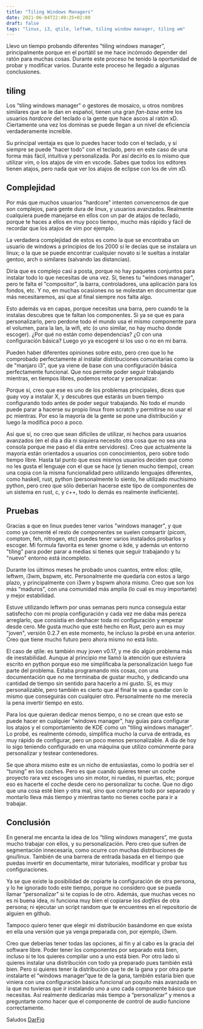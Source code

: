 ```yaml
---
title: "Tiling Windows Managers"
date: 2021-06-04T22:49:25+02:00
draft: false
tags: "linux, i3, qtile, leftwm, tiling window manager, tiling wm"
---
```


Llevo un tiempo probando diferentes "tiling windows manager", principalmente porque en el portátil se me hace incómodo depender del ratón para muchas cosas. Durante este proceso he tenido la oportunidad de probar y modificar varios. Durante este proceso he llegado a algunas conclusiones.

<!--more-->

## tiling

Los "tiling windows manager" o gestores de mosaico, u otros nombres similares que se le dan en español, tienen una gran *fan-base* entre los usuarios *hardcore* del teclado o la gente que hace ascos al ratón xD. Ciertamente una vez los dominas se puede llegan a un nivel de eficiencia verdaderamente increíble.

Su principal ventaja es que lo puedes hacer todo con el teclado, y sí siempre se puede "hacer todo" con el teclado, pero en este caso de una forma más fácil, intuitiva y personalizada. Por así decirlo es lo mismo que utilizar vim, o los atajos de vim en vscode. Sabes que todos los editores tienen atajos, pero nada que ver los atajos de eclipse con los de vim xD.

## Complejidad

Por más que muchos usuarios "hardcore" intenten convencernos de que son complejos, para gente dura de linux, y usuarios avanzados. Realmente cualquiera puede manejarse en ellos con un par de atajos de teclado, porque te haces a ellos en muy poco tiempo, mucho más rápido y fácil de recordar que los atajos de vim por ejemplo.

La verdadera complejidad de estos es como la que se encontraba un usuario de windows a  principios de los 2000 si le decías que se instalara un linux; o la que se puede encontrar cualquier novato si le sueltas a instalar gentoo, arch o similares (salvando las distancias).

Diría que es complejo casi a posta, porque no hay paquetes conjuntos para instalar todo lo que necesitas de una vez. Sí, tienes tu "windows manager", pero te falta el "compositor", la barra, controladores, una aplicación para los fondos, etc. Y no, en muchas ocasiones no se molestan en documentar que más necesitaremos, así que al final siempre nos falta algo.

Esto además va en capas, porque necesitas una barra, pero cuando te la instalas descubres que te faltan los componentes. Si ya se que es para personalizarlo, pero perdone todo el mundo usa el mismo componente para el volumen, para la lan, la wifi, etc (o uno similar, no hay mucho donde escoger). ¿Por qué no están como dependencias? ¿O con una configuración básica? Luego yo ya escogeré si los uso o no en mi barra.

Pueden haber diferentes opiniones sobre esto, pero creo que lo he comprobado perfectamente al instalar distribuciones comunitarias como la de "manjaro i3", que ya viene de base con una configuración básica perfectamente funcional. Que nos permite poder seguir trabajando mientras, en tiempos libres, podemos retocar y personalizar.

Porque sí, creo que ese es uno de los problemas principales, dices que guay voy a instalar X, y descubres que estarás un buen tiempo configurando todo antes de poder seguir trabajando. No todo el mundo puede parar a hacerse su propio linux from scratch y permitirse no usar el pc mientras. Por eso la mayoría de la gente se pone una distribución y luego la modifica poco a poco.

Así que sí, no creo que sean difíciles de utilizar, ni hechos para usuarios avanzados (en el día a día ni siquiera necesito otra cosa que no sea una consola porque me paso el día entre servidores). Creo que actualmente la mayoría están orientados a usuarios con conocimientos, pero sobre todo tiempo libre. Hasta tal punto que esos mismos usuarios deciden que como no les gusta el lenguaje con el que se hace (y tienen mucho tiempo), crean una copia con la misma funcionalidad pero utilizando lenguajes diferentes, como haskell, rust, python (personalmente lo siento, he utilizado muchísimo python, pero creo que sólo deberían hacerse este tipo de componentes de un sistema en rust, c, y c++, todo lo demás es realmente ineficiente).

## Pruebas

Gracias a que en linux puedes tener varios "windows manager", y que como ya comenté el resto de componentes se suelen compartir (picom, comptom, feh, nitrogen, etc) puedes tener varios instalados probarlos y escoger. Mi formula favorita es tener gnome o kde, y además un entorno "tiling" para poder parar a medias si tienes que seguir trabajando y tu "nuevo" entorno está incompleto.

Durante los últimos meses he probado unos cuantos, entre ellos: qtile, leftwm, i3wm, bspwm, etc. Personalmente me quedaría con estos a largo plazo, y principalmente con i3wm y bspwm ahora mismo. Creo que son los más "maduros", con una comunidad más amplia (lo cual es muy importante) y mejor estabilidad.

Estuve utilizando leftwm por unas semanas pero nunca conseguía estar satisfecho con mi propia configuración y cada vez me daba más pereza arreglarlo, que consistía en deshacer toda mi configuración y empezar desde cero. Me gusta mucho que esté hecho en Rust, pero aun es muy "joven", versión 0.2.7 en este momento, he incluso la probé en una anterior. Creo que tiene mucho futuro pero ahora mismo no está listo.

El caso de qtile: es también muy joven v0.17, y me dio algún problema más de inestabilidad. Aunque al principio me llamó la atención que estuviera escrito en python porque eso me simplificaba la personalización luego fue parte del problema. Estaba programando mis cosas, con una documentación que no me terminaba de gustar mucho, y dedicando una cantidad de tiempo sin sentido para hacerlo a mi gusto. Sí, es muy personalizable, pero también es cierto que al final te vas a quedar con lo mismo que conseguirás con cualquier otro. Personalmente no me merecía la pena invertir tiempo en esto.

Para los que quieran dedicar menos tiempo, o no se crean que esto se puede hacer en cualquier "windows manager", hay guías para configurar los atajos y el comportamiento de KDE como un "tiling windows manager". Lo probé, es realmente cómodo, simplifica mucho la curva de entrada, es muy rápido de configurar, pero un poco menos personalizable. A día de hoy lo sigo teniendo configurado en una máquina que utilizo comúnmente para personalizar y testear contenedores.

Se que ahora mismo este es un nicho de entusiastas, como lo podría ser el “tuning” en los coches. Pero es que cuando quieres tener un coche proyecto rara vez escoges uno sin motor, ni ruedas, ni puertas, etc; porque eso es hacerte el coche desde cero no personalizar tu coche. Que no digo que una cosa esté bien y otra mal, sino que comprarte todo por separado y montarlo lleva más tiempo y mientras tanto no tienes coche para ir a trabajar.  


## Conclusión

En general me encanta la idea de los “tiling windows managers”, me gusta mucho trabajar con ellos, y su personalización. Pero creo que sufren de segmentación innecesaria, como ocurre con muchas distribuciones de gnu/linux. También de una barrera de entrada basada en el tiempo que puedas invertir en documentarte, mirar tutoriales, modificar y probar tus configuraciones.

Ya se que existe la posibilidad de copiarte la configuración de otra persona, y lo he ignorado todo este tiempo, porque no considero que se pueda llamar “personalizar” si te copias lo de otro. Además, que muchas veces no es ni buena idea, ni funciona muy bien el copiarse los *dotfiles* de otra persona; ni ejecutar un script random que te encuentres en el repositorio de alguien en github.

Tampoco quiero tener que elegir mi distribución basándome en que exista en ella una versión que ya venga preparada con, por ejemplo, i3wm. 

Creo que deberías tener todas las opciones, al fin y al cabo es la gracia del software libre. Poder tener los componentes por separado está bien, incluso si te los quieres compilar uno a uno está bien. Por otro lado si quieres instalar una distribución con todo ya preparado pues también está bien. Pero si quieres tener la distribución que te de la gana y por otra parte instalarte el “windows manager”que te de la gana, también estaría bien que viniera con una configuración básica funcional un poquito más avanzada en la que no tuvieras que ir instalando uno a uno cada componente básico que necesitas. Así realmente dedicarías más tiempo a “personalizar” y menos a preguntarte como hacer que el componente de control de audio funcione correctamente.

Saludos
[DarFig](https://github.com/DarFig)


